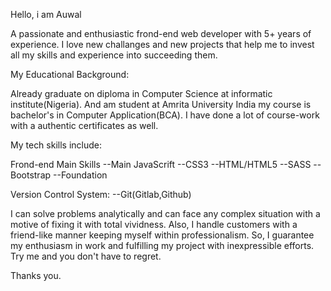 
Hello, i am Auwal

A passionate and enthusiastic frond-end web developer with 5+ years of experience. I love new challanges and new projects that help me to invest all my skills and experience into succeeding them.

My Educational Background: 

Already graduate on diploma in Computer Science at informatic institute(Nigeria). 
And am student at Amrita University India my course is bachelor's in Computer Application(BCA). I have done a lot of course-work with a authentic certificates as well.

My tech skills include:

Frond-end Main Skills
--Main JavaScrift 
--CSS3
--HTML/HTML5
--SASS 
--Bootstrap
--Foundation

Version Control System:
--Git(Gitlab,Github)

I can solve problems analytically and can face any complex situation with a motive of fixing it with total  vividness. Also, I handle customers with a friend-like manner keeping myself within professionalism.
So, I guarantee my enthusiasm in work and fulfilling my project with inexpressible efforts. Try me and you don't have to regret.

Thanks you.
